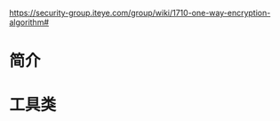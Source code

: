 https://security-group.iteye.com/group/wiki/1710-one-way-encryption-algorithm#
# 简介



# 工具类
```


```

